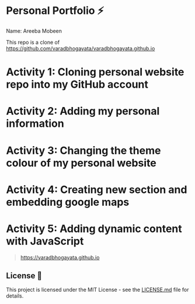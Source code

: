 # Personal Portfolio ⚡️ 
Name: Areeba Mobeen  

This repo is a clone of https://github.com/varadbhogayata/varadbhogayata.github.io 



# Activity 1: Cloning personal website repo into my GitHub account


# Activity 2: Adding my personal information

# Activity 3: Changing the theme colour of my personal website


# Activity 4: Creating new section and embedding google maps 


# Activity 5: Adding dynamic content with JavaScript 





> https://varadbhogayata.github.io

## License 📄
This project is licensed under the MIT License - see the [LICENSE.md](./LICENSE) file for details.
